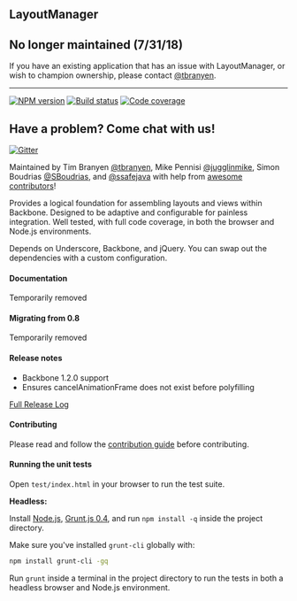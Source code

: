 LayoutManager
-------------

## No longer maintained (7/31/18)

If you have an existing application that has an issue with LayoutManager, or
wish to champion ownership, please contact
[@tbranyen](https://github.com/tbranyen/backbone.layoutmanager).

---

[![NPM version][npm-image]][npm-url] [![Build status][travis-image]][travis-url] [![Code coverage][coveralls-image]][coveralls-url]

## Have a problem? Come chat with us! ##

[![Gitter](https://badges.gitter.im/Join%20Chat.svg)](https://gitter.im/tbranyen/backbone.layoutmanager?utm_source=badge&utm_medium=badge&utm_campaign=pr-badge&utm_content=badge)

Maintained by Tim Branyen [@tbranyen](http://twitter.com/tbranyen), Mike
Pennisi [@jugglinmike](http://twitter.com/jugglinmike), Simon Boudrias
[@SBoudrias](http://twitter.com/Vaxilart), and
[@ssafejava](https://github.com/ssafejava) with help from [awesome
contributors](https://github.com/tbranyen/backbone.layoutmanager/contributors)!

Provides a logical foundation for assembling layouts and views within Backbone.
Designed to be adaptive and configurable for painless integration.  Well
tested, with full code coverage, in both the browser and Node.js environments.

Depends on Underscore, Backbone, and jQuery.  You can swap out the dependencies
with a custom configuration.

#### Documentation ####

Temporarily removed

#### Migrating from 0.8 ####

Temporarily removed

#### Release notes ####

* Backbone 1.2.0 support
* Ensures cancelAnimationFrame does not exist before polyfilling

[Full Release
Log](https://github.com/tbranyen/backbone.layoutmanager/blob/master/CHANGELOG.md)

#### Contributing ####

Please read and follow the [contribution
guide](https://github.com/tbranyen/backbone.layoutmanager/blob/master/CONTRIBUTING.md)
before contributing.

#### Running the unit tests ####

Open `test/index.html` in your browser to run the test suite.

**Headless:**

Install [Node.js](http://nodejs.org), [Grunt.js 0.4](http://gruntjs.com), and
run `npm install -q` inside the project directory.

Make sure you've installed `grunt-cli` globally with:

``` bash
npm install grunt-cli -gq
```

Run `grunt` inside a terminal in the project directory to run the tests in both
a headless browser and Node.js environment.

[travis-url]: http://travis-ci.org/tbranyen/backbone.layoutmanager
[travis-image]: https://img.shields.io/travis/tbranyen/backbone.layoutmanager.svg
[npm-url]: https://npmjs.org/package/backbone.layoutmanager
[npm-image]: https://img.shields.io/npm/v/backbone.layoutmanager.svg
[coveralls-url]: https://coveralls.io/r/tbranyen/backbone.layoutmanager
[coveralls-image]: https://img.shields.io/coveralls/tbranyen/backbone.layoutmanager.svg
